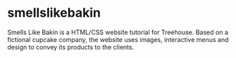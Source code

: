 smellslikebakin
===============

Smells Like Bakin is a HTML/CSS website tutorial for Treehouse. Based on a fictional cupcake company, the website uses images, interactive menus and design to convey its products to the clients. 
